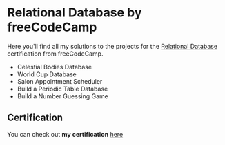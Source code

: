 # Relational Database by freeCodeCamp
Here you'll find all my solutions to the projects for the [Relational Database](https://www.freecodecamp.org/learn/relational-database/) certification from freeCodeCamp. 
* Celestial Bodies Database
* World Cup Database
* Salon Appointment Scheduler
* Build a Periodic Table Database
* Build a Number Guessing Game

## Certification
You can check out **my certification** [here](https://www.freecodecamp.org/certification/catrivas/relational-database-v8)
